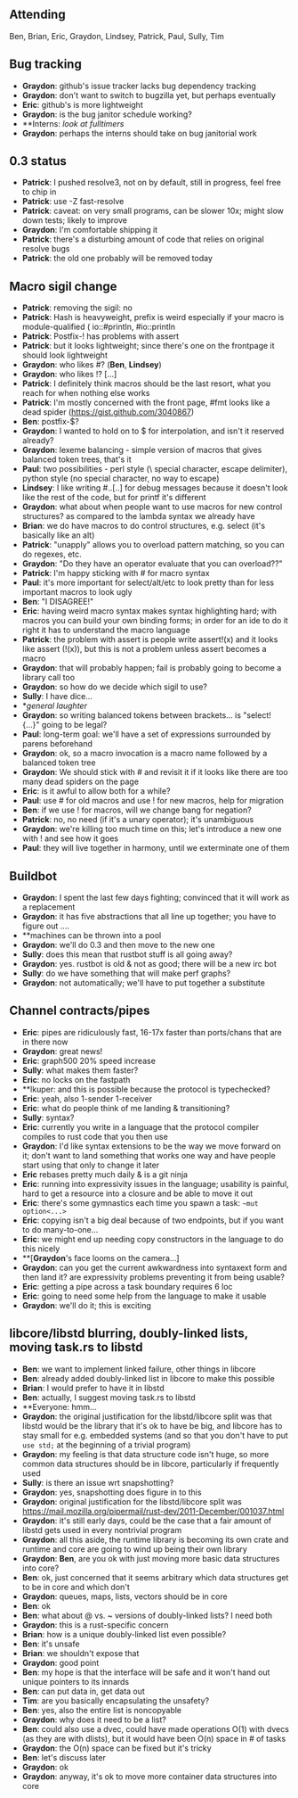 ## Attending

Ben, Brian, Eric, Graydon, Lindsey, Patrick, Paul, Sully, Tim

## Bug tracking

  * **Graydon**: github's issue tracker lacks bug dependency tracking
  * **Graydon**: don't want to switch to bugzilla yet, but perhaps eventually
  * **Eric**: github's is more lightweight
  * **Graydon**: is the bug janitor schedule working?
  * **Interns: *look at fulltimers*
  * **Graydon**: perhaps the interns should take on bug janitorial work

## 0.3 status

  * **Patrick**: I pushed resolve3, not on by default, still in progress, feel free to chip in
  * **Patrick**: use -Z fast-resolve
  * **Patrick**: caveat: on very small programs, can be slower 10x; might slow down tests; likely to improve
  * **Graydon**: I'm comfortable shipping it
  * **Patrick**: there's a disturbing amount of code that relies on original resolve bugs
  * **Patrick**: the old one probably will be removed today

## Macro sigil change

  * **Patrick**: removing the sigil: no
  * **Patrick**: Hash is heavyweight, prefix is weird especially if your macro is module-qualified ( io::#println, #io::println
  * **Patrick**: Postfix-! has problems with assert
  * **Patrick**: but it looks lightweight; since there's one on the frontpage it should look lightweight
  * **Graydon**: who likes #? (**Ben**, **Lindsey**)
  * **Graydon**: who likes !? [...]
  * **Patrick**: I definitely think macros should be the last resort, what you reach for when nothing else works
  * **Patrick**: I'm mostly concerned with the front page, #fmt looks like a dead spider (https://gist.github.com/3040867)
  * **Ben**: postfix-$?
  * **Graydon**: I wanted to hold on to $ for interpolation, and isn't it reserved already?
  * **Graydon**: lexeme balancing - simple version of macros that gives balanced token trees, that's it
  * **Paul**: two possibilities - perl style (\ special character, escape delimiter), python style (no special character, no way to escape)
  * **Lindsey**: I like writing #..[..] for debug messages because it doesn't look like the rest of the code, but for printf it's different
  * **Graydon**: what about when people want to use macros for new control structures? as compared to the lambda syntax we already have
  * **Brian**: we do have macros to do control structures, e.g. select (it's basically like an alt)
  * **Patrick**: "unapply" allows you to overload pattern matching, so you can do regexes, etc.
  * **Graydon**: "Do they have an operator evaluate that you can overload??"
  * **Patrick**: I'm happy sticking with # for macro syntax
  * **Paul**: it's more important for select/alt/etc to look pretty than for less important macros to look ugly
  * **Ben**: "I DISAGREE!"
  * **Eric**: having weird macro syntax makes syntax highlighting hard; with macros you can build your own binding forms; in order for an ide to do it right it has to understand the macro language
  * **Patrick**: the problem with assert is people write assert!(x) and it looks like assert (!(x)), but this is not a problem unless assert becomes a macro
  * **Graydon**: that will probably happen; fail is probably going to become a library call too
  * **Graydon**: so how do we decide which sigil to use?
  * **Sully**: I have dice...
  * **general laughter*
  * **Graydon**: so writing balanced tokens between brackets... is "select! {...}" going to be legal?
  * **Paul**: long-term goal: we'll have a set of expressions surrounded by parens beforehand
  * **Graydon**: ok, so a macro invocation is a macro name followed by a balanced token tree
  * **Graydon**: We should stick with # and revisit it if it looks like there are too many dead spiders on the page
  * **Eric**: is it awful to allow both for a while?
  * **Paul**: use # for old macros and use ! for new macros, help for migration
  * **Ben**: if we use ! for macros, will we change bang for negation?
  * **Patrick**: no, no need (if it's a unary operator); it's unambiguous
  * **Graydon**: we're killing too much time on this; let's introduce a new one with ! and see how it goes
  * **Paul**: they will live together in harmony, until we exterminate one of them

## Buildbot

  * **Graydon**: I spent the last few days fighting; convinced that it will work as a replacement
  * **Graydon**: it has five abstractions that all line up together; you have to figure out ....
  * **machines can be thrown into a pool
  * **Graydon**: we'll do 0.3 and then move to the new one
  * **Sully**: does this mean that rustbot stuff is all going away?
  * **Graydon**: yes. rustbot is old & not as good; there will be a new irc bot
  * **Sully**: do we have something that will make perf graphs?
  * **Graydon**: not automatically; we'll have to put together a substitute

## Channel contracts/pipes

  * **Eric**: pipes are ridiculously fast, 16-17x faster than ports/chans that are in there now
  * **Graydon**: great news!
  * **Eric**: graph500 20% speed increase
  * **Sully**: what makes them faster?
  * **Eric**: no locks on the fastpath
  * **lkuper: and this is possible because the protocol is typechecked?
  * **Eric**: yeah, also 1-sender 1-receiver
  * **Eric**: what do people think of me landing & transitioning?
  * **Sully**: syntax?
  * **Eric**: currently you write in a language that the protocol compiler compiles to rust code that you then use
  * **Graydon**: I'd like syntax extensions to be the way we move forward on it; don't want to land something that works one way and have people start using that only to change it later
  * **Eric** rebases pretty much daily & is a git ninja
  * **Eric**: running into expressivity issues in the language; usability is painful, hard to get a resource into a closure and be able to move it out
  * **Eric**: there's some gymnastics each time you spawn a task: `~mut option<...>`
  * **Eric**: copying isn't a big deal because of two endpoints, but if you want to do many-to-one...
  * **Eric**: we might end up needing copy constructors in the language to do this nicely
  * **[**Graydon**'s face looms on the camera...]
  * **Graydon**: can you get the current awkwardness into syntaxext form and then land it? are expressivity problems preventing it from being usable?
  * **Eric**: getting a pipe across a task boundary requires 6 loc
  * **Eric**: going to need some help from the language to make it usable
  * **Graydon**: we'll do it; this is exciting

## libcore/libstd blurring, doubly-linked lists, moving task.rs to libstd

  * **Ben**: we want to implement linked failure, other things in libcore
  * **Ben**: already added doubly-linked list in libcore to make this possible
  * **Brian**: I would prefer to have it in libstd
  * **Ben**: actually, I suggest moving task.rs to libstd
  * **Everyone: hmm...
  * **Graydon**: the original justification for the libstd/libcore split was that libstd would be the library that it's ok to have be big, and libcore has to stay small for e.g. embedded systems (and so that you don't have to put `use std;` at the beginning of a trivial program)
  * **Graydon**: my feeling is that data structure code isn't huge, so more common data structures should be in libcore, particularly if frequently used
  * **Sully**: is there an issue wrt snapshotting?
  * **Graydon**: yes, snapshotting does figure in to this
  * **Graydon**: original justification for the libstd/libcore split was https://mail.mozilla.org/pipermail/rust-dev/2011-December/001037.html
  * **Graydon**: it's still early days, could be the case that a fair amount of libstd gets used in every nontrivial program
  * **Graydon**: all this aside, the runtime library is becoming its own crate and runtime and core are going to wind up being their own library
  * **Graydon**: **Ben**, are you ok with just moving more basic data structures into core?
  * **Ben**: ok, just concerned that it seems arbitrary which data structures get to be in core and which don't
  * **Graydon**: queues, maps, lists, vectors should be in core
  * **Ben**: ok
  * **Ben**: what about @ vs. ~ versions of doubly-linked lists?  I need both
  * **Graydon**: this is a rust-specific concern
  * **Brian**: how is a unique doubly-linked list even possible?
  * **Ben**: it's unsafe
  * **Brian**: we shouldn't expose that
  * **Graydon**: good point
  * **Ben**: my hope is that the interface will be safe and it won't hand out unique pointers to its innards
  * **Ben**: can put data in, get data out
  * **Tim**: are you basically encapsulating the unsafety?
  * **Ben**: yes, also the entire list is noncopyable
  * **Graydon**: why does it need to be a list?
  * **Ben**: could also use a dvec, could have made operations O(1) with dvecs (as they are with dlists), but it would have been O(n) space in # of tasks
  * **Graydon**: the O(n) space can be fixed but it's tricky
  * **Ben**: let's discuss later
  * **Graydon**: ok
  * **Graydon**: anyway, it's ok to move more container data structures into core
